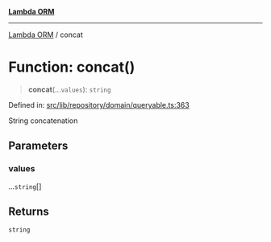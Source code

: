 [**Lambda ORM**](../README.md)

***

[Lambda ORM](../README.md) / concat

# Function: concat()

> **concat**(...`values`): `string`

Defined in: [src/lib/repository/domain/queryable.ts:363](https://github.com/lambda-orm/lambdaorm-base/blob/54d568062b637a6aed5442a048b140146d1f573b/src/lib/repository/domain/queryable.ts#L363)

String concatenation

## Parameters

### values

...`string`[]

## Returns

`string`
